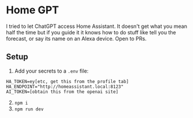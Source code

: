 # Home GPT

I tried to let ChatGPT access Home Assistant. It doesn't get what you mean half the time but if you guide it it knows how to do stuff like tell you the forecast, or say its name on an Alexa device. Open to PRs.

## Setup

1. Add your secrets to a `.env` file:

```
HA_TOKEN=ey[etc, get this from the profile tab]
HA_ENDPOINT="http://homeassistant.local:8123"
AI_TOKEN=[obtain this from the openai site]
```

2. `npm i`
3. `npm run dev`
